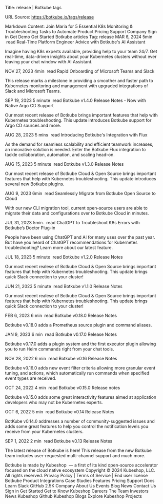 Title: release | Botkube tags

URL Source: https://botkube.io/tags/release

Markdown Content:
Join Maria for 5 Essential K8s Monitoring & Troubleshooting Tasks to Automate
Product
Pricing
Support
Company
Sign in
Get Demo
Get Started
Botkube articles
Tag:
release
MAR 6, 2024
5min
 read
Real-Time Platform Engineer Advice with Botkube's AI Assistant

Imagine having K8s experts available, providing help to your team 24/7. Get real-time, data-driven insights about your Kubernetes clusters without ever leaving your chat window with AI Assistant.

NOV 27, 2023
4min
 read
Rapid Onboarding of Microsoft Teams and Slack

This release marks a milestone in providing a smoother and faster path to Kubernetes monitoring and management with upgraded integrations of Slack and Microsoft Teams.

SEP 19, 2023
5 minute
 read
Botkube v1.4.0 Release Notes - Now with Native Argo CD Support

Our most recent release of Botkube brings important features that help with Kubernetes troubleshooting. This update introduces Botkube support for Argo CD sources and more.

AUG 28, 2023
5 mins
 read
Introducing Botkube's Integration with Flux

As the demand for seamless scalability and efficient teamwork increases, an innovative solution is needed. Enter the Botkube Flux integration to tackle collaboration, automation, and scaling head-on.

AUG 15, 2023
5 minute
 read
Botkube v1.3.0 Release Notes

Our most recent release of Botkube Cloud & Open Source brings important features that help with Kubernetes troubleshooting. This update introduces several new Botkube plugins.

AUG 9, 2023
6min
 read
Seamlessly Migrate from Botkube Open Source to Cloud

With our new CLI migration tool, current open-source users are able to migrate their data and configurations over to Botkube Cloud in minutes.

JUL 31, 2023
5min.
 read
ChatGPT to Troubleshoot K8s Errors with Botkube’s Doctor Plug-in

People have been using ChatGPT and AI for many uses over the past year. But have you heard of ChatGPT recommendations for Kubernetes troubleshooting? Learn more about our latest feature.

JUL 18, 2023
5 minute
 read
Botkube v1.2.0 Release Notes

Our most recent realese of Botkube Cloud & Open Source brings important features that help with Kubernetes troubleshooting. This update brings quick Slack connection to your cluster!

JUN 21, 2023
5 minute
 read
Botkube v1.1.0 Release Notes

Our most recent realese of Botkube Cloud & Open Source brings important features that help with Kubernetes troubleshooting. This update brings quick Slack connection to your cluster!

FEB 6, 2023
6 min
 read
Botkube v0.18.0 Release Notes

Botkube v0.18.0 adds a Prometheus source plugin and command aliases.

JAN 9, 2023
6 min
 read
Botkube v0.17.0 Release Notes

Botkube v0.17.0 adds a plugin system and the first executor plugin allowing you to run Helm commands right from your chat tools.

NOV 28, 2022
6 min
 read
Botkube v0.16 Release Notes

Botkube v0.16.0 adds new event filter criteria allowing more granular event tuning, and actions, which automatically run commands when specified event types are received.

OCT 24, 2022
4 min
 read
Botkube v0.15.0 Release notes

Botkube v0.15.0 adds some great interactivity features aimed at application developers who may not be Kubernetes experts.

OCT 6, 2022
5 min
 read
Botkube v0.14 Release Notes

BotKube v0.14.0 addresses a number of community-suggested issues and adds some great features to help you control the notification levels you receive from your Kubernetes clusters.

SEP 1, 2022
2 min
 read
Botkube v0.13 Release Notes

The latest release of Botkube is here! This release from the new Botkube team includes user-requested multi-channel support and much more.

Botkube is made by Kubeshop  — a first of its kind open-source accelerator focused on the cloud native ecosystem
Copyright © 2024 Kubeshop, LLC. All rights reserved.
Privacy Policy | Terms of Service | End user license
Botkube
Product
Integrations
Case Studies
Features
Pricing
Support
Docs
Learn
Slack
GitHub
2.5K
Company
About Us
Events
Blog
News
Contact Us
Sign in
Get Started
Get to Know Kubeshop
Careers
The Team
Investors
News
Kubeshop Github
Kubeshop Blogs
Explore Kubeshop Projects
